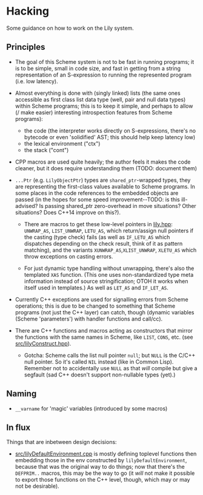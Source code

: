 # Hacking

Some guidance on how to work on the Lily system.

## Principles

* The goal of this Scheme system is not to be fast in running
  programs; it is to be simple, small in code size, and fast in
  getting from a string representation of an S-expression to running
  the represented program (i.e. low latency).

* Almost everything is done with (singly linked) lists (the same ones
  accessible as first class list data type (well, pair and null data
  types) within Scheme programs; this is to keep it simple, and
  perhaps to allow (/ make easier) interesting introspection features
  from Scheme programs):

    * the code (the interpreter works directly on S-expressions,
      there's no bytecode or even 'solidified' AST; this should help
      keep latency low)
    * the lexical environment ("ctx")
    * the stack ("cont")

* CPP macros are used quite heavily; the author feels it makes the
  code cleaner, but it does require understanding them (TODO:
  document them)

* `...Ptr` (e.g. `LilyObjectPtr`) types are `shared_ptr`-wrapped
  types, they are representing the first-class values available to
  Scheme programs. In some places in the code references to the
  embedded objects are passed (in the hopes for some speed
  improvement--TODO: is this ill-advised?  Is passing shared_ptr
  zero-overhead in move situations? Other situations? Does C++14
  improve on this?).

    * There are macros to get these low-level pointers in
      [lily.hpp](src/lily.hpp): `UNWRAP_AS`, `LIST_UNWRAP`, `LETU_AS`,
      which return/assign null pointers if the casting (type check)
      fails (as well as `IF_LETU_AS` which dispatches depending on the
      check result, think of it as pattern matching), and the variants
      `XUNWRAP_AS`,`XLIST_UNWRAP`, `XLETU_AS` which throw exceptions
      on casting errors.
      
    * For just dynamic type handling without unwrapping, there's also
      the templated `XAS` function. (This one uses non-standardized
      type meta information instead of source stringification; OTOH it
      works when itself used in templates.)  As well as `LET_AS` and
      `IF_LET_AS`.

* Currently C++ exceptions are used for signalling errors from Scheme
  operations; this is due to be changed to something that Scheme
  programs (not just the C++ layer) can catch, though (dynamic
  variables (Scheme 'parameters') with handler functions and call/cc).

* There are C++ functions and macros acting as constructors that
  mirror the functions with the same names in Scheme, like `LIST`,
  `CONS`, etc. (see [src/lilyConstruct.hpp](src/lilyConstruct.hpp)).
  
    * Gotcha: Scheme calls the list null pointer `null`; but `NULL` is
      the C/C++ null pointer. So it's called `NIL` instead (like in
      Common Lisp). Remember not to accidentally use `NULL` as that
      *will* compile but give a segfault (sad C++ doesn't support
      non-nullable types (yet).)


## Naming

* `__varname` for 'magic' variables (introduced by some macros)


## In flux

Things that are inbetween design decisions:

* [src/lilyDefaultEnvironment.cpp](src/lilyDefaultEnvironment.cpp) is
  mostly defining toplevel functions then embedding those in the env
  constructed by `lilyDefaultEnvironment`, because that was the
  original way to do things; now that there's the `DEFPRIM..` macros,
  this may be the way to go (it *will* not make it possible to export
  those functions on the C++ level, though, which may or may not be
  desirable).

